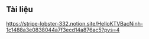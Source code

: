 ## Tài liệu
https://stripe-lobster-332.notion.site/HelloKTVBacNinh-1c1488a3e0838044a7f3ecd14a876ac5?pvs=4
